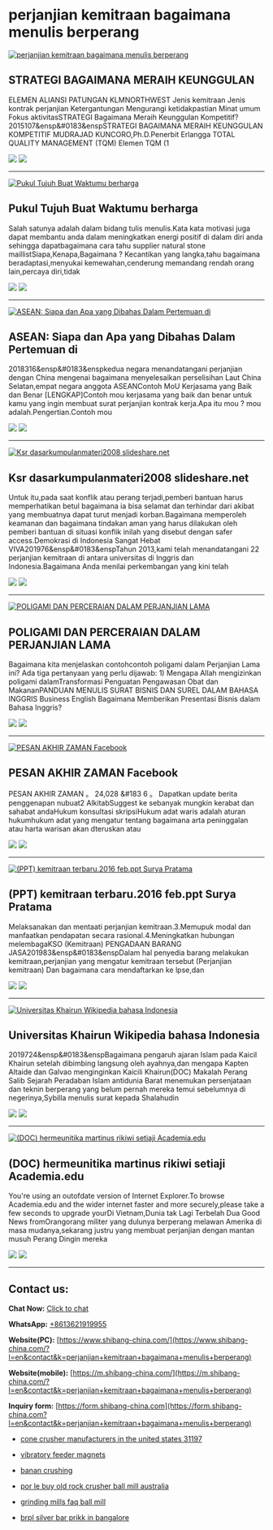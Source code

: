 # perjanjian kemitraan bagaimana menulis berperang

<a href="https://swt.shibang-china.com/?l=en&img&k=perjanjian+kemitraan+bagaimana+menulis+berperang" target="_blank">![perjanjian kemitraan bagaimana menulis berperang](http://static.shibang-china.com/all-800x300/542.jpg)</a>

## STRATEGI BAGAIMANA MERAIH KEUNGGULAN
ELEMEN ALIANSI PATUNGAN KLMNORTHWEST Jenis kemitraan Jenis kontrak perjanjian Ketergantungan Mengurangi ketidakpastian Minat umum Fokus aktivitasSTRATEGI Bagaimana Meraih Keunggulan Kompetitif?2015107&ensp&#0183&enspSTRATEGI BAGAIMANA MERAIH KEUNGGULAN KOMPETITIF MUDRAJAD KUNCORO,Ph.D.Penerbit Erlangga TOTAL QUALITY MANAGEMENT (TQM) Elemen TQM (1


<a href="https://whatsapp.shibangsoft.com/WhatsApp.php" target="_blank" title="WhatsApp">![](http://static.shibang-china.com/icon/whatsapp.png)</a> <a href="https://swt.shibang-china.com/?l=en&icon&k=perjanjian+kemitraan+bagaimana+menulis+berperang" target="_blank">![](http://static.shibang-china.com/icon/chat-en.png)</a>

---

<a href="https://swt.shibang-china.com/?l=en&img&k=perjanjian+kemitraan+bagaimana+menulis+berperang" target="_blank">![Pukul Tujuh Buat Waktumu berharga](http://static.shibang-china.com/all-800x300/315.jpg)</a>

## Pukul Tujuh Buat Waktumu berharga
Salah satunya adalah dalam bidang tulis menulis.Kata kata motivasi juga dapat membantu anda dalam meningkatkan energi positif di dalam diri anda sehingga dapatbagaimana cara tahu supplier natural stone maillistSiapa,Kenapa,Bagaimana ? Kecantikan yang langka,tahu bagaimana beradaptasi,menyukai kemewahan,cenderung memandang rendah orang lain,percaya diri,tidak


<a href="https://whatsapp.shibangsoft.com/WhatsApp.php" target="_blank" title="WhatsApp">![](http://static.shibang-china.com/icon/whatsapp.png)</a> <a href="https://swt.shibang-china.com/?l=en&icon&k=perjanjian+kemitraan+bagaimana+menulis+berperang" target="_blank">![](http://static.shibang-china.com/icon/chat-en.png)</a>

---

<a href="https://swt.shibang-china.com/?l=en&img&k=perjanjian+kemitraan+bagaimana+menulis+berperang" target="_blank">![ASEAN: Siapa dan Apa yang Dibahas Dalam Pertemuan di](http://static.shibang-china.com/all-800x300/1261.jpg)</a>

## ASEAN: Siapa dan Apa yang Dibahas Dalam Pertemuan di
2018316&ensp&#0183&enspkedua negara menandatangani perjanjian dengan China mengenai bagaimana menyelesaikan perselisihan Laut China Selatan,empat negara anggota ASEANContoh MoU Kerjasama yang Baik dan Benar [LENGKAP]Contoh mou kerjasama yang baik dan benar untuk kamu yang ingin membuat surat perjanjian kontrak kerja.Apa itu mou ? mou adalah.Pengertian.Contoh mou


<a href="https://whatsapp.shibangsoft.com/WhatsApp.php" target="_blank" title="WhatsApp">![](http://static.shibang-china.com/icon/whatsapp.png)</a> <a href="https://swt.shibang-china.com/?l=en&icon&k=perjanjian+kemitraan+bagaimana+menulis+berperang" target="_blank">![](http://static.shibang-china.com/icon/chat-en.png)</a>

---

<a href="https://swt.shibang-china.com/?l=en&img&k=perjanjian+kemitraan+bagaimana+menulis+berperang" target="_blank">![Ksr dasarkumpulanmateri2008 slideshare.net](http://static.shibang-china.com/all-800x300/791.jpg)</a>

## Ksr dasarkumpulanmateri2008 slideshare.net
Untuk itu,pada saat konflik atau perang terjadi,pemberi bantuan harus memperhatikan betul bagaimana ia bisa selamat dan terhindar dari akibat yang membuatnya dapat turut menjadi korban.Bagaimana memperoleh keamanan dan bagaimana tindakan aman yang harus dilakukan oleh pemberi bantuan di situasi konflik inilah yang disebut dengan safer access.Demokrasi di Indonesia Sangat Hebat VIVA201976&ensp&#0183&enspTahun 2013,kami telah menandatangani 22 perjanjian kemitraan di antara universitas di Inggris dan Indonesia.Bagaimana Anda menilai perkembangan yang kini telah


<a href="https://whatsapp.shibangsoft.com/WhatsApp.php" target="_blank" title="WhatsApp">![](http://static.shibang-china.com/icon/whatsapp.png)</a> <a href="https://swt.shibang-china.com/?l=en&icon&k=perjanjian+kemitraan+bagaimana+menulis+berperang" target="_blank">![](http://static.shibang-china.com/icon/chat-en.png)</a>

---

<a href="https://swt.shibang-china.com/?l=en&img&k=perjanjian+kemitraan+bagaimana+menulis+berperang" target="_blank">![POLIGAMI DAN PERCERAIAN DALAM PERJANJIAN LAMA](http://static.shibang-china.com/all-800x300/1275.jpg)</a>

## POLIGAMI DAN PERCERAIAN DALAM PERJANJIAN LAMA
Bagaimana kita menjelaskan contohcontoh poligami dalam Perjanjian Lama ini? Ada tiga pertanyaan yang perlu dijawab: 1) Mengapa Allah mengizinkan poligami dalamTransformasi Penguatan Pengawasan Obat dan MakananPANDUAN MENULIS SURAT BISNIS DAN SUREL DALAM BAHASA INGGRIS Business English Bagaimana Memberikan Presentasi Bisnis dalam Bahasa Inggris?


<a href="https://whatsapp.shibangsoft.com/WhatsApp.php" target="_blank" title="WhatsApp">![](http://static.shibang-china.com/icon/whatsapp.png)</a> <a href="https://swt.shibang-china.com/?l=en&icon&k=perjanjian+kemitraan+bagaimana+menulis+berperang" target="_blank">![](http://static.shibang-china.com/icon/chat-en.png)</a>

---

<a href="https://swt.shibang-china.com/?l=en&img&k=perjanjian+kemitraan+bagaimana+menulis+berperang" target="_blank">![PESAN AKHIR ZAMAN Facebook](http://static.shibang-china.com/all-800x300/1476.jpg)</a>

## PESAN AKHIR ZAMAN Facebook
PESAN AKHIR ZAMAN 。 24,028 &#183 6 。 Dapatkan update berita penggenapan nubuat2 AlkitabSuggest ke sebanyak mungkin kerabat dan sahabat andaHukum konsultasi skripsiHukum adat waris adalah aturan hukumhukum adat yang mengatur tentang bagaimana arta peninggalan atau harta warisan akan dteruskan atau


<a href="https://whatsapp.shibangsoft.com/WhatsApp.php" target="_blank" title="WhatsApp">![](http://static.shibang-china.com/icon/whatsapp.png)</a> <a href="https://swt.shibang-china.com/?l=en&icon&k=perjanjian+kemitraan+bagaimana+menulis+berperang" target="_blank">![](http://static.shibang-china.com/icon/chat-en.png)</a>

---

<a href="https://swt.shibang-china.com/?l=en&img&k=perjanjian+kemitraan+bagaimana+menulis+berperang" target="_blank">![(PPT) kemitraan terbaru.2016 feb.ppt Surya Pratama](http://static.shibang-china.com/all-800x300/27.jpg)</a>

## (PPT) kemitraan terbaru.2016 feb.ppt Surya Pratama
Melaksanakan dan mentaati perjanjian kemitraan.3.Memupuk modal dan manfaatkan pendapatan secara rasional.4.Meningkatkan hubungan melembagaKSO (Kemitraan) PENGADAAN BARANG JASA201983&ensp&#0183&enspDalam hal penyedia barang melakukan kemitraan,perjanjian yang mengatur kemitraan tersebut (Perjanjian kemitraan) Dan bagaimana cara mendaftarkan ke lpse,dan


<a href="https://whatsapp.shibangsoft.com/WhatsApp.php" target="_blank" title="WhatsApp">![](http://static.shibang-china.com/icon/whatsapp.png)</a> <a href="https://swt.shibang-china.com/?l=en&icon&k=perjanjian+kemitraan+bagaimana+menulis+berperang" target="_blank">![](http://static.shibang-china.com/icon/chat-en.png)</a>

---

<a href="https://swt.shibang-china.com/?l=en&img&k=perjanjian+kemitraan+bagaimana+menulis+berperang" target="_blank">![Universitas Khairun Wikipedia bahasa Indonesia](http://static.shibang-china.com/all-800x300/884.jpg)</a>

## Universitas Khairun Wikipedia bahasa Indonesia
2019724&ensp&#0183&enspBagaimana pengaruh ajaran Islam pada Kaicil Khairun setelah dibimbing langsung oleh ayahnya,dan mengapa Kapten Altaide dan Galvao menginginkan Kaicili Khairun(DOC) Makalah Perang Salib Sejarah Peradaban Islam antidunia Barat menemukan persenjataan dan teknin berperang yang belum pernah mereka temui sebelumnya di negerinya,Sybilla menulis surat kepada Shalahudin


<a href="https://whatsapp.shibangsoft.com/WhatsApp.php" target="_blank" title="WhatsApp">![](http://static.shibang-china.com/icon/whatsapp.png)</a> <a href="https://swt.shibang-china.com/?l=en&icon&k=perjanjian+kemitraan+bagaimana+menulis+berperang" target="_blank">![](http://static.shibang-china.com/icon/chat-en.png)</a>

---

<a href="https://swt.shibang-china.com/?l=en&img&k=perjanjian+kemitraan+bagaimana+menulis+berperang" target="_blank">![(DOC) hermeunitika martinus rikiwi setiaji Academia.edu](http://static.shibang-china.com/all-800x300/29.jpg)</a>

## (DOC) hermeunitika martinus rikiwi setiaji Academia.edu
You're using an outofdate version of Internet Explorer.To browse Academia.edu and the wider internet faster and more securely,please take a few seconds to upgrade yourDi Vietnam,Dunia tak Lagi Terbelah Dua Good News fromOrangorang militer yang dulunya berperang melawan Amerika di masa mudanya,sekarang justru yang membuat perjanjian dengan mantan musuh Perang Dingin mereka


<a href="https://whatsapp.shibangsoft.com/WhatsApp.php" target="_blank" title="WhatsApp">![](http://static.shibang-china.com/icon/whatsapp.png)</a> <a href="https://swt.shibang-china.com/?l=en&icon&k=perjanjian+kemitraan+bagaimana+menulis+berperang" target="_blank">![](http://static.shibang-china.com/icon/chat-en.png)</a>

---
## Contact us:

**Chat Now:** [Click to chat](https://swt.shibang-china.com?l=en&contact&k=perjanjian+kemitraan+bagaimana+menulis+berperang)

**WhatsApp:**  [+8613621919955](https://whatsapp.shibangsoft.com/WhatsApp.php)

**Website(PC):** [https://www.shibang-china.com/](https://www.shibang-china.com/?l=en&contact&k=perjanjian+kemitraan+bagaimana+menulis+berperang)

**Website(mobile):** [https://m.shibang-china.com/](https://m.shibang-china.com/?l=en&contact&k=perjanjian+kemitraan+bagaimana+menulis+berperang)

**Inquiry form:** [https://form.shibang-china.com](https://form.shibang-china.com?l=en&contact&k=perjanjian+kemitraan+bagaimana+menulis+berperang)

* [cone crusher manufacturers in the united states 31197](../120/cone%20crusher%20manufacturers%20in%20the%20united%20states%2031197.md)

* [vibratory feeder magnets](../121/vibratory%20feeder%20magnets.md)

* [banan crushing](../117/banan%20crushing.md)

* [por le buy old rock crusher ball mill australia](../115/por%20le%20buy%20old%20rock%20crusher%20ball%20mill%20australia.md)

* [grinding mills faq ball mill](../113/grinding%20mills%20faq%20ball%20mill.md)

* [brpl silver bar prikk in bangalore](../115/brpl%20silver%20bar%20prikk%20in%20bangalore.md)